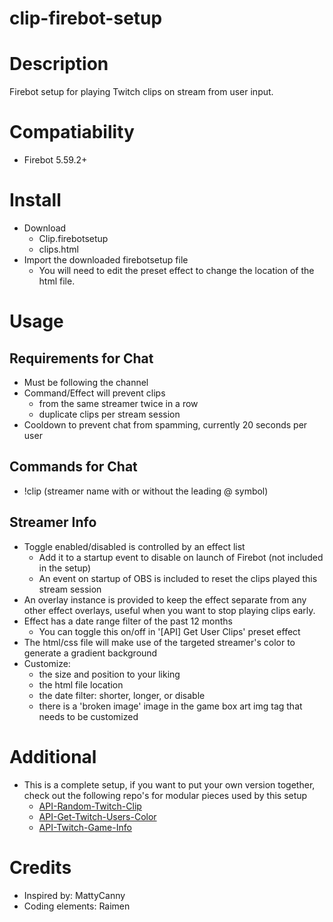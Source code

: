 # clip-firebot-setup

# Description
Firebot setup for playing Twitch clips on stream from user input.

# Compatiability
- Firebot 5.59.2+

# Install
+ Download
  + Clip.firebotsetup
  + clips.html
+ Import the downloaded firebotsetup file
  + You will need to edit the preset effect to change the location of the html file.

# Usage

## Requirements for Chat
+ Must be following the channel
+ Command/Effect will prevent clips 
  + from the same streamer twice in a row
  + duplicate clips per stream session
+ Cooldown to prevent chat from spamming, currently 20 seconds per user

## Commands for Chat
+ !clip (streamer name with or without the leading @ symbol)

## Streamer Info
+ Toggle enabled/disabled is controlled by an effect list
  + Add it to a startup event to disable on launch of Firebot (not included in the setup)
  + An event on startup of OBS is included to reset the clips played this stream session
+ An overlay instance is provided to keep the effect separate from any other effect overlays, useful when you want to stop playing clips early.
+ Effect has a date range filter of the past 12 months
  + You can toggle this on/off in '[API] Get User Clips' preset effect
+ The html/css file will make use of the targeted streamer's color to generate a gradient background
+ Customize:
  + the size and position to your liking
  + the html file location
  + the date filter: shorter, longer, or disable
  + there is a 'broken image' image in the game box art img tag that needs to be customized

# Additional
+ This is a complete setup, if you want to put your own version together, check out the following repo's for modular pieces used by this setup
  + [API-Random-Twitch-Clip](https://github.com/arblane/API-Random-Twitch-Clip)
  + [API-Get-Twitch-Users-Color](https://github.com/arblane/API-Get-Twitch-Users-Color)
  + [API-Twitch-Game-Info](https://github.com/arblane/API-Twitch-Game-Info)

# Credits
+ Inspired by: MattyCanny
+ Coding elements: Raimen
